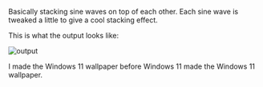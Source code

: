 Basically stacking sine waves on top of each other. Each sine wave is tweaked a little to give a cool stacking effect.

This is what the output looks like:

![output](https://github.com/ChaoticBlack/my_generative_art/assets/55967429/53ea4e05-3ea4-46ce-9c5e-06fe84a4dd32)


I made the Windows 11 wallpaper before Windows 11 made the Windows 11 wallpaper.
